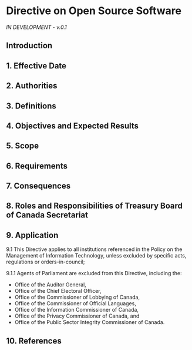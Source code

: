 # Directive on Open Source Software

_IN DEVELOPMENT - v.0.1_

## Introduction

## 1. Effective Date

## 2. Authorities

## 3. Definitions

## 4. Objectives and Expected Results

## 5. Scope

## 6. Requirements

## 7. Consequences

## 8. Roles and Responsibilities of Treasury Board of Canada Secretariat

## 9. Application

9.1 This Directive applies to all institutions referenced in the Policy on the Management of Information Technology, unless excluded by specific acts, regulations or orders-in-council;

9.1.1 Agents of Parliament are excluded from this Directive, including the:

* Office of the Auditor General,
* Office of the Chief Electoral Officer,
* Office of the Commissioner of Lobbying of Canada,
* Office of the Commissioner of Official Languages,
* Office of the Information Commissioner of Canada,
* Office of the Privacy Commissioner of Canada, and
* Office of the Public Sector Integrity Commissioner of Canada.


## 10. References
